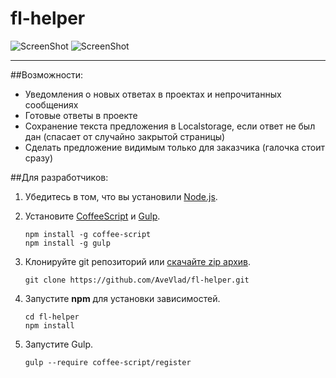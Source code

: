 fl-helper
=========
![ScreenShot](https://raw.github.com/AveVlad/fl-helper/master/github/offers.png)
![ScreenShot](https://raw.github.com/AveVlad/fl-helper/master/github/notification.png)


----------


##Возможности:

 - Уведомления о новых ответах в проектах и непрочитанных сообщениях
 - Готовые ответы в проекте
 - Сохранение текста предложения в Localstorage, если ответ не был дан (спасает от случайно закрытой страницы)
 - Сделать предложение видимым только для заказчика (галочка стоит сразу)

##Для разработчиков:

 1. Убедитесь в том, что вы установили <a href="http://nodejs.org/" target="_blank">Node.js</a>.
 2. Установите <a href="http://coffeescript.org/" target="_blank">CoffeeScript</a> и <a href="https://github.com/gulpjs/gulp" target="_blank">Gulp</a>.

        npm install -g coffee-script
        npm install -g gulp
        
 3. Клонируйте git репозиторий или [скачайте zip архив](https://github.com/AveVlad/fl-helper/archive/master.zip).

        git clone https://github.com/AveVlad/fl-helper.git

 4. Запустите **npm** для установки зависимостей.

        cd fl-helper
        npm install

 5. Запустите Gulp.

        gulp --require coffee-script/register
